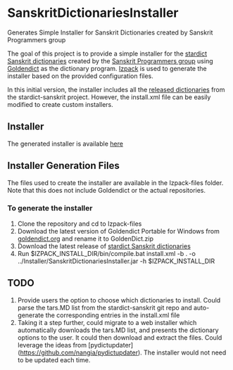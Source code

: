 # SanskritDictionariesInstaller
Generates Simple Installer for Sanskrit Dictionaries created by Sanskrit Programmers group

The goal of this project is to provide a simple installer for the [stardict Sanskrit dictionaries](https://github.com/sanskrit-coders/stardict-sanskrit) created by the [Sanskrit Programmers group](https://sites.google.com/site/sanskritcode/home) using [Goldendict](http://www.goldendict.org) as the dictionary program. [Izpack](http://izpack.org) is used to generate the installer based on the provided configuration files.

In this initial version, the installer includes all the [released dictionaries](https://archive.org/download/stardict_collections/all_dicts_stardict_sanskrit.tar.gz) from the stardict-sanskrit project. However, the install.xml file can be easily modified to create custom installers.

## Installer
The generated installer is available [here](https://archive.org/download/SanskritDictionariesInstaller/SanskritDictionariesInstaller.jar)

## Installer Generation Files
The files used to create the installer are available in the Izpack-files folder. Note that this does not include Goldendict or the actual repositories.

### To generate the installer
1. Clone the repository and cd to Izpack-files
2. Download the latest version of Goldendict Portable for Windows from [goldendict.org](http://www.goldendict.org/download.php) and rename it to GoldenDict.zip
3. Download the latest release of [stardict Sanskrit dictionaries](https://github.com/sanskrit-coders/stardict-sanskrit)
4. Run $IZPACK_INSTALL_DIR/bin/compile.bat install.xml -b . -o ../Installer/SanskritDictionariesInstaller.jar -h $IZPACK_INSTALL_DIR


## TODO
1. Provide users the option to choose which dictionaries to install. Could parse the tars.MD list from the stardict-sanskrit git repo and auto-generate the corresponding entries in the install.xml file
2. Taking it a step further, could migrate to a web installer which automatically downloads the tars.MD list, and presents the dictionary options to the user. It could then download and extract the files. Could leverage the ideas from [pydictupdater] (https://github.com/nangia/pydictupdater). The installer would not need to be updated each time.
